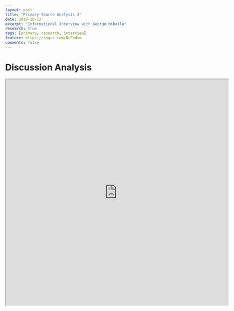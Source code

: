 ```yaml
---
layout: post
title: "Primary Source Analysis 3"
date: 2018-10-12
excerpt: "Informational Interview with George Mihaila"
research: true
tags: [primary, research, interview]
feature: https://imgur.com/NeFndvm
comments: false
---
```


# Discussion Analysis

<iframe src="https://drive.google.com/file/d/1aocpm1TeJfI2qBpXygjZjp8_v3bPyYPk/preview" width="710" height="720"></iframe>
